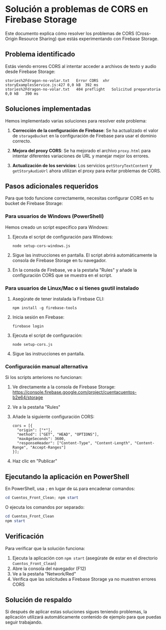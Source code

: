 # Solución a problemas de CORS en Firebase Storage

Este documento explica cómo resolver los problemas de CORS (Cross-Origin Resource Sharing) que estás experimentando con Firebase Storage.

## Problema identificado

Estás viendo errores CORS al intentar acceder a archivos de texto y audio desde Firebase Storage:

```
stories%2Fdragon-no-volar.txt	Error CORS	xhr	storyExamplesService.js:427	0,0 kB	392 ms
stories%2Fdragon-no-volar.txt	404	preflight	Solicitud preparatoria 0,0 kB	390 ms
```

## Soluciones implementadas

Hemos implementado varias soluciones para resolver este problema:

1. **Corrección de la configuración de Firebase**: Se ha actualizado el valor de `storageBucket` en la configuración de Firebase para usar el dominio correcto.

2. **Mejora del proxy CORS**: Se ha mejorado el archivo `proxy.html` para intentar diferentes variaciones de URL y manejar mejor los errores.

3. **Actualización de los servicios**: Los servicios `getStoryTextContent` y `getStoryAudioUrl` ahora utilizan el proxy para evitar problemas de CORS.

## Pasos adicionales requeridos

Para que todo funcione correctamente, necesitas configurar CORS en tu bucket de Firebase Storage:

### Para usuarios de Windows (PowerShell)

Hemos creado un script específico para Windows:

1. Ejecuta el script de configuración para Windows:
   ```
   node setup-cors-windows.js
   ```

2. Sigue las instrucciones en pantalla. El script abrirá automáticamente la consola de Firebase Storage en tu navegador.

3. En la consola de Firebase, ve a la pestaña "Rules" y añade la configuración CORS que se muestra en el script.

### Para usuarios de Linux/Mac o si tienes gsutil instalado

1. Asegúrate de tener instalada la Firebase CLI:
   ```
   npm install -g firebase-tools
   ```

2. Inicia sesión en Firebase:
   ```
   firebase login
   ```

3. Ejecuta el script de configuración:
   ```
   node setup-cors.js
   ```

4. Sigue las instrucciones en pantalla.

### Configuración manual alternativa

Si los scripts anteriores no funcionan:

1. Ve directamente a la consola de Firebase Storage:
   https://console.firebase.google.com/project/cuentacuentos-b2e64/storage

2. Ve a la pestaña "Rules"

3. Añade la siguiente configuración CORS:
   ```
   cors = [{
     "origin": ["*"],
     "method": ["GET", "HEAD", "OPTIONS"],
     "maxAgeSeconds": 3600,
     "responseHeader": ["Content-Type", "Content-Length", "Content-Range", "Accept-Ranges"]
   }];
   ```

4. Haz clic en "Publicar"

## Ejecutando la aplicación en PowerShell

En PowerShell, usa `;` en lugar de `&&` para encadenar comandos:

```powershell
cd Cuentos_Front_Clean; npm start
```

O ejecuta los comandos por separado:

```powershell
cd Cuentos_Front_Clean
npm start
```

## Verificación

Para verificar que la solución funciona:

1. Ejecuta la aplicación con `npm start` (asegúrate de estar en el directorio `Cuentos_Front_Clean`)
2. Abre la consola del navegador (F12)
3. Ve a la pestaña "Network/Red"
4. Verifica que las solicitudes a Firebase Storage ya no muestren errores CORS

## Solución de respaldo

Si después de aplicar estas soluciones sigues teniendo problemas, la aplicación utilizará automáticamente contenido de ejemplo para que puedas seguir trabajando. 